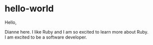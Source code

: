# hello-world

Hello,

Dianne here.  I like Ruby and I am so excited to learn more about Ruby.  
I am excited to be a software developer.
